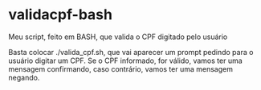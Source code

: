 # validacpf-bash
Meu script, feito em BASH, que valida o CPF digitado pelo usuário

Basta colocar ./valida_cpf.sh, que vai aparecer um prompt pedindo para o usuário digitar um CPF.
Se o CPF informado, for válido, vamos ter uma mensagem confirmando, caso contrário, vamos ter uma mensagem negando.
